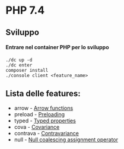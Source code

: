 PHP 7.4
========================

## Sviluppo

#### Entrare nel container PHP per lo sviluppo
```
./dc up -d
./dc enter
composer install
./console client <feature_name>
```

## Lista delle features:
* arrow - [Arrow functions](https://stitcher.io/blog/short-closures-in-php)
* preload - [Preloading](https://stitcher.io/blog/preloading-in-php-74)
* typed - [Typed properties](https://stitcher.io/blog/typed-properties-in-php-74)
* cova - [Covariance](https://www.php.net/manual/en/language.oop5.variance.php)
* contrava - [Contravariance](https://www.php.net/manual/en/language.oop5.variance.php) 
* null - [Null coalescing assignment operator](https://stitcher.io/blog/new-in-php-74#null-coalescing-assignment-operator-rfc) 
